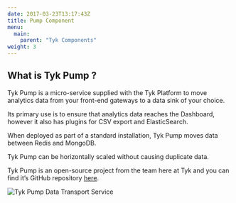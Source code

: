 ```yaml
---
date: 2017-03-23T13:17:43Z
title: Pump Component
menu:
  main:
    parent: "Tyk Components"
weight: 3 
---
```


## What is Tyk Pump ?

Tyk Pump is a micro-service supplied with the Tyk Platform to move analytics data from your front-end gateways to a data sink of your choice.

Its primary use is to ensure that analytics data reaches the Dashboard, however it also has plugins for CSV export and ElasticSearch.

When deployed as part of a standard installation, Tyk Pump moves data between Redis and MongoDB.

Tyk Pump can be horizontally scaled without causing duplicate data.

Tyk Pump is an open-source project from the team here at Tyk and you can find it’s GitHub repository [here][1].

![Tyk Pump Data Transport Service][2]

 [1]: https://github.com/TykTechnologies/tyk-pump
 [2]: /docs/img/diagrams/pump2.png


